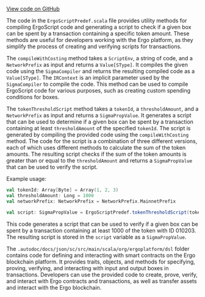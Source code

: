 [View code on GitHub](sigmastate-interpreterhttps://github.com/ScorexFoundation/sigmastate-interpreter/.autodoc/docs/json/sc/src/main/scala/org/ergoplatform)

The code in the `ErgoScriptPredef.scala` file provides utility methods for compiling ErgoScript code and generating a script to check if a given box can be spent by a transaction containing a specific token amount. These methods are useful for developers working with the Ergo platform, as they simplify the process of creating and verifying scripts for transactions.

The `compileWithCosting` method takes a `ScriptEnv`, a string of code, and a `NetworkPrefix` as input and returns a `Value[SType]`. It compiles the given code using the `SigmaCompiler` and returns the resulting compiled code as a `Value[SType]`. The `IRContext` is an implicit parameter used by the `SigmaCompiler` to compile the code. This method can be used to compile ErgoScript code for various purposes, such as creating custom spending conditions for boxes.

The `tokenThresholdScript` method takes a `tokenId`, a `thresholdAmount`, and a `NetworkPrefix` as input and returns a `SigmaPropValue`. It generates a script that can be used to determine if a given box can be spent by a transaction containing at least `thresholdAmount` of the specified `tokenId`. The script is generated by compiling the provided code using the `compileWithCosting` method. The code for the script is a combination of three different versions, each of which uses different methods to calculate the sum of the token amounts. The resulting script checks if the sum of the token amounts is greater than or equal to the `thresholdAmount` and returns a `SigmaPropValue` that can be used to verify the script.

Example usage:

```scala
val tokenId: Array[Byte] = Array(1, 2, 3)
val thresholdAmount: Long = 1000
val networkPrefix: NetworkPrefix = NetworkPrefix.MainnetPrefix

val script: SigmaPropValue = ErgoScriptPredef.tokenThresholdScript(tokenId, thresholdAmount, networkPrefix)
```

This code generates a script that can be used to verify if a given box can be spent by a transaction containing at least 1000 of the token with ID 010203. The resulting script is stored in the `script` variable as a `SigmaPropValue`.

The `.autodoc/docs/json/sc/src/main/scala/org/ergoplatform/dsl` folder contains code for defining and interacting with smart contracts on the Ergo blockchain platform. It provides traits, objects, and methods for specifying, proving, verifying, and interacting with input and output boxes in transactions. Developers can use the provided code to create, prove, verify, and interact with Ergo contracts and transactions, as well as transfer assets and interact with the Ergo blockchain.

